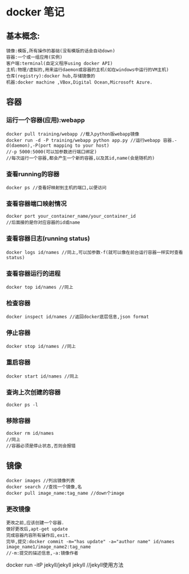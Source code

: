 # docker 笔记
## 基本概念:
    镜像:模版,所有操作的基础(没有模版的话会自动down)
    容器:一个或一组应用(实例)
    客户端:terminal(自定义程序using docker API)
    主机:物理/虚拟的,用来运行daemon或容器的主机(如在windows中运行的VM主机)
    仓库(registry):docker hub,存储镜像的
    机器:docker machine ,VBox,Digital Ocean,Microsoft Azure.

## 容器

### 运行一个容器(应用):webapp
    docker pull training/webapp //载入python版webapp镜像
    docker run -d -P training/webapp python app.py //运行webapp 容器.-d(daemon),-P(port mapping to your host)
    //-p 5000:5000(可以加参数进行端口绑定)
    //每次运行一个容器,都会产生一个新的容器,以及其id,name(会是随机的)
    
### 查看running的容器
    docker ps //查看好映射到主机的端口,以便访问
    
### 查看容器端口映射情况
    docker port your_container_name/your_container_id
    //后面接的是你对应容器的id或name
    
### 查看容器日志(running status)
    docker logs id/names //同上,可以加参数-f(就可以像在前台运行容器一样实时查看status)
    
### 查看容器运行的进程
    docker top id/names //同上
    
### 检查容器
    docker inspect id/names //返回docker底层信息,json format
    
### 停止容器
    docker stop id/names //同上
    
### 重启容器
    docker start id/names //同上
    
### 查询上次创建的容器
    docker ps -l
    
### 移除容器
    docker rm id/names
    //同上
    //容器必须是停止状态,否则会报错
    
## 镜像
    docker images //列出镜像列表
    docker search //查找一个镜像,名
    docker pull image_name:tag_name //down个image
    
### 更改镜像
    更改之前,应该创建一个容器.
    做好更改后,apt-get update
    完成容器内容所有操作后,exit.
    完毕,提交:docker commit -m="has update" -a="author name" id/names image_name1/image_name2:tag_name
    //-m:提交的描述信息,-a:镜像作者
    
 docker run -itP jekyll/jekyll jekyll //jekyll使用方法
 
 